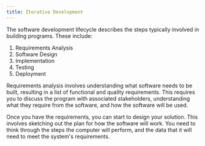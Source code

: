 ```yaml
---
title: Iterative Development
---
```


The software development lifecycle describes the steps typically involved in building programs. These include:

1. Requirements Analysis
2. Software Design
3. Implementation
4. Testing
5. Deployment

Requirements analysis involves understanding what software needs to be built, resulting in a list of functional and quality requirements. This requires you to discuss the program with associated stakeholders, understanding what they require from the software, and how the software will be used.

Once you have the requirements, you can start to design your solution. This involves sketching out the plan for how the software will work. You need to think through the steps the computer will perform, and the data that it will need to meet the system's requirements.


